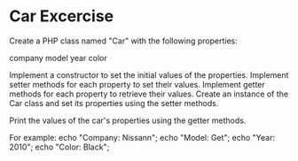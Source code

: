 # Car Excercise

Create a PHP class named "Car" with the following properties:

company
model
year
color

Implement a constructor to set the initial values of the properties.
Implement setter methods for each property to set their values.
Implement getter methods for each property to retrieve their values.
Create an instance of the Car class and set its properties using the setter methods.

Print the values of the car's properties using the getter methods.

For example:
echo "Company: Nissann";
echo "Model: Get";
echo "Year: 2010";
echo "Color: Black";